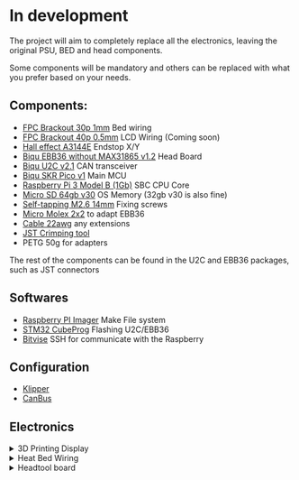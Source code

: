 # In development

The project will aim to completely replace all the electronics, leaving the original PSU, BED and head components.
 
 Some components will be mandatory and others can be replaced with what you prefer based on your needs.

## Components:

-  [FPC Brackout 30p 1mm](https://s.click.aliexpress.com/e/_oCeUnud) Bed wiring
-  [FPC Brackout 40p 0.5mm](https://s.click.aliexpress.com/e/_oB8gCY1) LCD Wiring (Coming soon)
-  [Hall effect A3144E](https://s.click.aliexpress.com/e/_oCG6PCH) Endstop X/Y
-  [Biqu EBB36 without MAX31865 v1.2](https://s.click.aliexpress.com/e/_oo8DyPB) Head Board
-  [Biqu U2C v2.1](https://s.click.aliexpress.com/e/_oo8DyPB) CAN transceiver
-  [Biqu SKR Pico v1](https://s.click.aliexpress.com/e/_omrGoLB) Main MCU
-  [Raspberry Pi 3 Model B (1Gb)](https://s.click.aliexpress.com/e/_olvGKEN) SBC CPU Core
-  [Micro SD 64gb v30](https://s.click.aliexpress.com/e/_ooCZ32p) OS Memory (32gb v30 is also fine)
-  [Self-tapping M2.6 14mm](https://s.click.aliexpress.com/e/_oBh7XHr) Fixing screws
-  [Micro Molex 2x2](https://s.click.aliexpress.com/e/_olB1evL) to adapt EBB36
-  [Cable 22awg](https://s.click.aliexpress.com/e/_oD4gPCd) any extensions
-  [JST Crimping tool](https://s.click.aliexpress.com/e/_op3xPZP)
-  PETG 50g for adapters

The rest of the components can be found in the U2C and EBB36 packages, such as JST connectors

## Softwares
- [Raspberry PI Imager](https://www.raspberrypi.com/software/) Make File system
- [STM32 CubeProg](https://www.st.com/en/development-tools/stm32cubeprog.html) Flashing U2C/EBB36
- [Bitvise](https://bitvise.com/download-area) SSH for communicate with the Raspberry

## Configuration

- [Klipper](https://github.com/dw-0/kiauh)
- [CanBus]()

## Electronics

<details>
<summary>3D Printing Display</summary>

![](IMG/sbc_adapt.png)
![](IMG/ebb36_adapt.png)

</details>


<details>
<summary>Heat Bed Wiring</summary>

Connection diagram to reuse the original FFC and adapt it to the new MCU with a FPC Breakout 30p (1mm)

![](IMG/breakout_bed.png)
![](IMG/breakout_ph.jpg)

### Pins 23 to 28 are used for Load cell but I have not yet completed the working connection configuration

now I just discovered the original connections between the board (load cell -> FFC -> Main board).
The load cell board uses the HX711 chip for strain gauges and a STC8G MCU for management and communication.
As soon as I have time I need to understand how and what to communicate with it.


| STC8G  | FPC | N32G455 | 
|:---:| :---:  | :---: | 
| 1   | IO-2   | PB3   | 
| 3   | IO-1   | PB4   |  
| 5   | M3-TX  | PC12  | 
| 6   | M3-RX  | PD2   |  


the MCU on the original board (N32G455) is a clone of the STM32F103xE

</details>

<details>
<summary>Headtool board</summary>

For the assembly of the Head_board requires a modification to the original Micro molex 2x2 connector of the ebb36. otherwise it will hit the back of the printer

![](IMG/head_comp_ph.jpg)
![](IMG/micromolex.jpg)
![](IMG/head_ph.jpg)
![](IMG/endstop_wiring.png)

</details>

